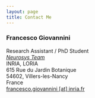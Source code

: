 ```yaml
---
layout: page
title: Contact Me
---
```


### Francesco Giovannini
Research Assistant / PhD Student  
[*Neurosys Team*](http://neurosys.loria.fr)  
INRIA, LORIA  
615 Rue du Jardin Botanique  
54602, Villers-les-Nancy  
France  
[francesco.giovannini [at] inria.fr](mailto:francesco.giovannini[at]inria.fr)
